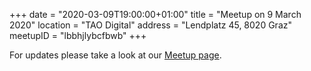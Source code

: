 +++
date = "2020-03-09T19:00:00+01:00"
title = "Meetup on 9 March 2020"
location = "TAO Digital"
address = "Lendplatz 45, 8020 Graz"
meetupID = "lbbhjlybcfbwb"
+++

For updates please take a look at our
[Meetup page](https://www.meetup.com/Graz-Open-Source-Meetup/events/lbbhjlybcfbwb/).

